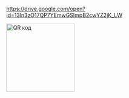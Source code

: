 https://drive.google.com/open?id=13ln3zO17QP7YEmwGSImpB2cwYZ2jK_LW

<a href="http://qrcoder.ru" target="_blank"><img src="http://qrcoder.ru/code/?https%3A%2F%2Fdrive.google.com%2Fopen%3Fid%3D13ln3zO17QP7YEmwGSImpB2cwYZ2jK_LW&4&0" width="180" height="180" border="0" title="QR код"></a>

